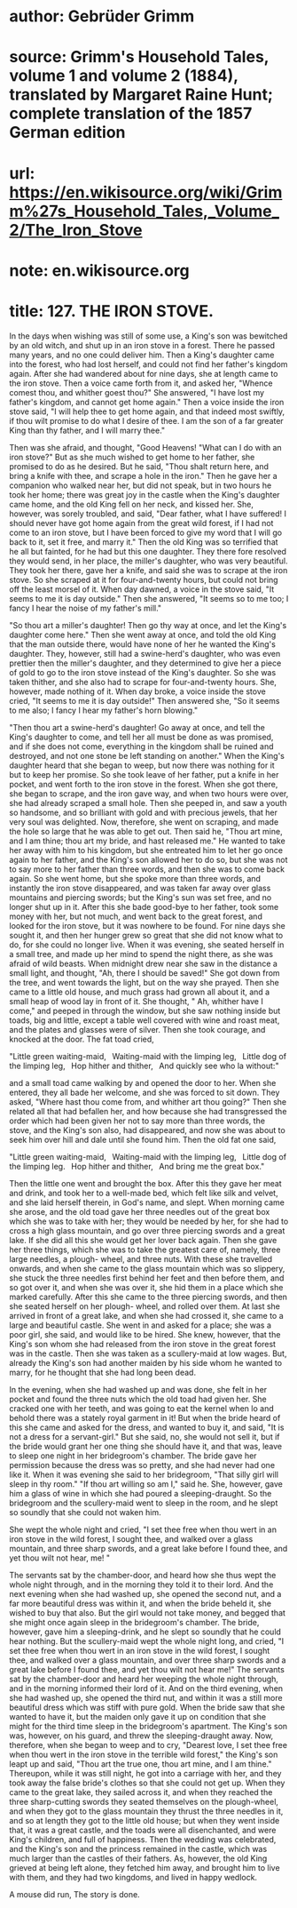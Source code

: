 # author: Gebrüder Grimm
# source: Grimm's Household Tales, volume 1 and volume 2 (1884), translated by Margaret Raine Hunt; complete translation of the 1857 German edition
# url: https://en.wikisource.org/wiki/Grimm%27s_Household_Tales,_Volume_2/The_Iron_Stove
# note: en.wikisource.org
# title: 127. THE IRON STOVE. 

In the days when wishing was still of some use, a King's son was bewitched by an old witch, and shut up in an ​iron stove in a forest. There he passed many years, and no one could deliver him. Then a King's daughter came into the forest, who had lost herself, and could not find her father's kingdom again. After she had wandered about for nine days, she at length came to the iron stove. Then a voice came forth from it, and asked her, "Whence comest thou, and whither goest thou?" She answered, "I have lost my father's kingdom, and cannot get home again." Then a voice inside the iron stove said, "I will help thee to get home again, and that indeed most swiftly, if thou wilt promise to do what I desire of thee. I am the son of a far greater King than thy father, and I will marry thee." 

Then was she afraid, and thought, "Good Heavens! "What can I do with an iron stove?" But as she much wished to get home to her father, she promised to do as he desired. But he said, "Thou shalt return here, and bring a knife with thee, and scrape a hole in the iron." Then he gave her a companion who walked near her, but did not speak, but in two hours he took her home; there was great joy in the castle when the King's daughter came home, and the old King fell on her neck, and kissed her. She, however, was sorely troubled, and said, "Dear father, what I have suffered! I should never have got home again from the great wild forest, if I had not come to an iron stove, but I have been forced to give my word that I will go back to it, set it free, and marry it." Then the old King was so terrified that he all but fainted, for he had but this one daughter. They there fore resolved they would send, in her place, the miller's daughter, who was very beautiful. They took her there, gave her a knife, and said she was to scrape at the iron stove. So she scraped at it for four-and-twenty hours, but could not bring off the least morsel of it. When day dawned, a voice in the stove said, "It seems to me it is day outside." Then she answered, "It seems so to me too; I fancy I hear the noise of my father's mill." 

"So thou art a miller's daughter! Then go thy way at once, and let the King's daughter come here." Then she went away at once, and told the old King that the man outside there, would have none of her he wanted the ​King's daughter. They, however, still had a swine-herd's daughter, who was even prettier then the miller's daughter, and they determined to give her a piece of gold to go to the iron stove instead of the King's daughter. So she was taken thither, and she also had to scrape for four-and-twenty hours. She, however, made nothing of it. When day broke, a voice inside the stove cried, "It seems to me it is day outside!" Then answered she, "So it seems to me also; I fancy I hear my father's horn blowing." 

"Then thou art a swine-herd's daughter! Go away at once, and tell the King's daughter to come, and tell her all must be done as was promised, and if she does not come, everything in the kingdom shall be ruined and destroyed, and not one stone be left standing on another." When the King's daughter heard that she began to weep, but now there was nothing for it but to keep her promise. So she took leave of her father, put a knife in her pocket, and went forth to the iron stove in the forest. When she got there, she began to scrape, and the iron gave way, and when two hours were over, she had already scraped a small hole. Then she peeped in, and saw a youth so handsome, and so brilliant with gold and with precious jewels, that her very soul was delighted. Now, therefore, she went on scraping, and made the hole so large that he was able to get out. Then said he, "Thou art mine, and I am thine; thou art my bride, and hast released me." He wanted to take her away with him to his kingdom, but she entreated him to let her go once again to her father, and the King's son allowed her to do so, but she was not to say more to her father than three words, and then she was to come back again. So she went home, but she spoke more than three words, and instantly the iron stove disappeared, and was taken far away over glass mountains and piercing swords; but the King's sun was set free, and no longer shut up in it. After this she bade good-bye to her father, took some money with her, but not much, and went back to the great forest, and looked for the iron stove, but it was nowhere to be found. For nine days she sought it, and then her hunger grew so great that she did not know what to do, for she could no ​longer live. When it was evening, she seated herself in a small tree, and made up her mind to spend the night there, as she was afraid of wild beasts. When midnight drew near she saw in the distance a small light, and thought, "Ah, there I should be saved!" She got down from the tree, and went towards the light, but on the way she prayed. Then she came to a little old house, and much grass had grown all about it, and a small heap of wood lay in front of it. She thought, " Ah, whither have I come," and peeped in through the window, but she saw nothing inside but toads, big and little, except a table well covered with wine and roast meat, and the plates and glasses were of silver. Then she took courage, and knocked at the door. The fat toad cried, 

"Little green waiting-maid,  Waiting-maid with the limping leg,  Little dog of the limping leg,  Hop hither and thither,  And quickly see who la without:" 

and a small toad came walking by and opened the door to her. When she entered, they all bade her welcome, and she was forced to sit down. They asked, "Where hast thou come from, and whither art thou going?" Then she related all that had befallen her, and how because she had transgressed the order which had been given her not to say more than three words, the stove, and the King's son also, had disappeared, and now she was about to seek him over hill and dale until she found him. Then the old fat one said, 

"Little green waiting-maid,  Waiting-maid with the limping leg,  Little dog of the limping leg.  Hop hither and thither,  And bring me the great box." 

Then the little one went and brought the box. After this they gave her meat and drink, and took her to a well-made bed, which felt like silk and velvet, and she laid herself therein, in God's name, and slept. When morning came she arose, and the old toad gave her three needles out of the great box which she was to take with her; they would be needed by her, for she had to cross a ​high glass mountain, and go over three piercing swords and a great lake. If she did all this she would get her lover back again. Then she gave her three things, which she was to take the greatest care of, namely, three large needles, a plough- wheel, and three nuts. With these she travelled onwards, and when she came to the glass mountain which was so slippery, she stuck the three needles first behind her feet and then before them, and so got over it, and when she was over it, she hid them in a place which she marked carefully. After this she came to the three piercing swords, and then she seated herself on her plough- wheel, and rolled over them. At last she arrived in front of a great lake, and when she had crossed it, she came to a large and beautiful castle. She went in and asked for a place; she was a poor girl, she said, and would like to be hired. She knew, however, that the King's son whom she had released from the iron stove in the great forest was in the castle. Then she was taken as a scullery-maid at low wages. But, already the King's son had another maiden by his side whom he wanted to marry, for he thought that she had long been dead. 

In the evening, when she had washed up and was done, she felt in her pocket and found the three nuts which the old toad had given her. She cracked one with her teeth, and was going to eat the kernel when lo and behold there was a stately royal garment in it! But when the bride heard of this she came and asked for the dress, and wanted to buy it, and said, "It is not a dress for a servant-girl." But she said, no, she would not sell it, but if the bride would grant her one thing she should have it, and that was, leave to sleep one night in her bridegroom's chamber. The bride gave her permission because the dress was so pretty, and she had never had one like it. When it was evening she said to her bridegroom, "That silly girl will sleep in thy room." "If thou art willing so am I," said he. She, however, gave him a glass of wine in which she had poured a sleeping-draught. So the bridegroom and the scullery-maid went to sleep in the room, and he slept so soundly that she could not waken him. 

She wept the whole night and cried, "I set thee free when thou wert in an iron stove in the wild forest, I ​sought thee, and walked over a glass mountain, and three sharp swords, and a great lake before I found thee, and yet thou wilt not hear, me! " 

The servants sat by the chamber-door, and heard how she thus wept the whole night through, and in the morning they told it to their lord. And the next evening when she had washed up, she opened the second nut, and a far more beautiful dress was within it, and when the bride beheld it, she wished to buy that also. But the girl would not take money, and begged that she might once again sleep in the bridegroom's chamber. The bride, however, gave him a sleeping-drink, and he slept so soundly that he could hear nothing. But the scullery-maid wept the whole night long, and cried, "I set thee free when thou wert in an iron stove in the wild forest, I sought thee, and walked over a glass mountain, and over three sharp swords and a great lake before I found thee, and yet thou wilt not hear me!" The servants sat by the chamber-door and heard her weeping the whole night through, and in the morning informed their lord of it. And on the third evening, when she had washed up, she opened the third nut, and within it was a still more beautiful dress which was stiff with pure gold. When the bride saw that she wanted to have it, but the maiden only gave it up on condition that she might for the third time sleep in the bridegroom's apartment. The King's son was, however, on his guard, and threw the sleeping-draught away. Now, therefore, when she began to weep and to cry, "Dearest love, I set thee free when thou wert in the iron stove in the terrible wild forest," the King's son leapt up and said, "Thou art the true one, thou art mine, and I am thine." Thereupon, while it was still night, he got into a carriage with her, and they took away the false bride's clothes so that she could not get up. When they came to the great lake, they sailed across it, and when they reached the three sharp-cutting swords they seated themselves on the plough-wheel, and when they got to the glass mountain they thrust the three needles in it, and so at length they got to the little old house; but when they went inside that, it was a great castle, and the toads were all disenchanted, and were King's children, and ​full of happiness. Then the wedding was celebrated, and the King's son and the princess remained in the castle, which was much larger than the castles of their fathers. As, however, the old King grieved at being left alone, they fetched him away, and brought him to live with them, and they had two kingdoms, and lived in happy wedlock. 

A mouse did run, The story is done. 

